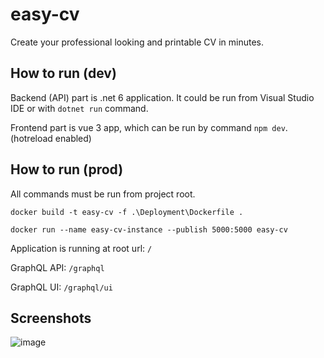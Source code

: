 # easy-cv
Create your professional looking and printable CV in minutes.

## How to run (dev)

Backend (API) part is .net 6 application. It could be run from Visual Studio IDE or with `dotnet run` command.

Frontend part is vue 3 app, which can be run by command `npm dev`. (hotreload enabled)

## How to run (prod)

All commands must be run from project root.

```
docker build -t easy-cv -f .\Deployment\Dockerfile .
```

```
docker run --name easy-cv-instance --publish 5000:5000 easy-cv
```

Application is running at root url: `/`

GraphQL API: `/graphql`

GraphQL UI: `/graphql/ui`

## Screenshots

![image](https://user-images.githubusercontent.com/28567403/197527180-c10ab4c9-b365-4c52-9d65-f86f9cc517e5.png)

